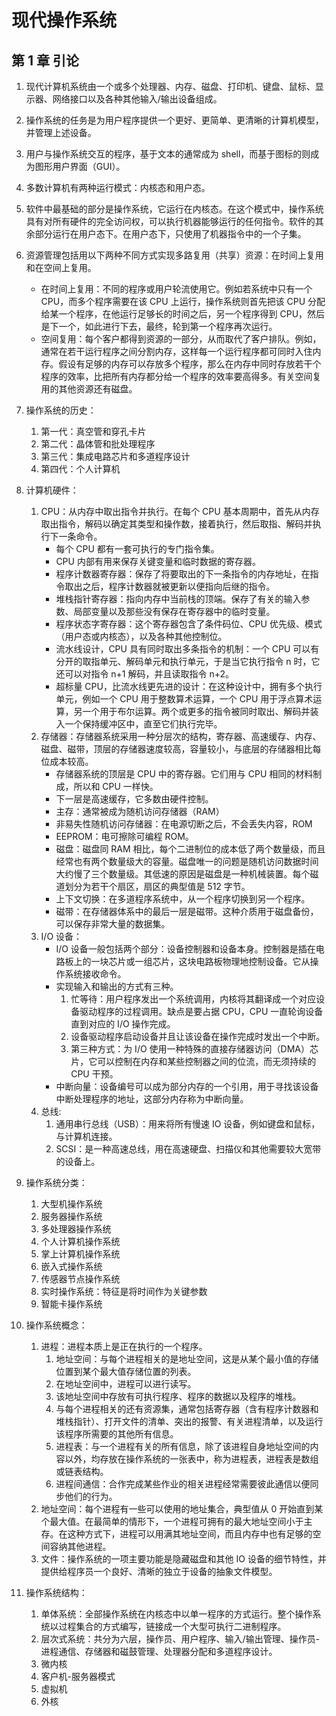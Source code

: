 # 现代操作系统

## 第 1 章 引论

1. 现代计算机系统由一个或多个处理器、内存、磁盘、打印机、键盘、鼠标、显示器、网络接口以及各种其他输入/输出设备组成。
2. 操作系统的任务是为用户程序提供一个更好、更简单、更清晰的计算机模型，并管理上述设备。
3. 用户与操作系统交互的程序，基于文本的通常成为 shell，而基于图标的则成为图形用户界面（GUI）。
4. 多数计算机有两种运行模式：内核态和用户态。
5. 软件中最基础的部分是操作系统，它运行在内核态。在这个模式中，操作系统具有对所有硬件的完全访问权，可以执行机器能够运行的任何指令。软件的其余部分运行在用户态下。在用户态下，只使用了机器指令中的一个子集。
6. 资源管理包括用以下两种不同方式实现多路复用（共享）资源：在时间上复用和在空间上复用。
    - 在时间上复用：不同的程序或用户轮流使用它。例如若系统中只有一个 CPU，而多个程序需要在该 CPU 上运行，操作系统则首先把该 CPU 分配给某一个程序，在他运行足够长的时间之后，另一个程序得到 CPU，然后是下一个，如此进行下去，最终，轮到第一个程序再次运行。
    - 空间复用：每个客户都得到资源的一部分，从而取代了客户排队。例如，通常在若干运行程序之间分割内存，这样每一个运行程序都可同时入住内存。假设有足够的内存可以存放多个程序，那么在内存中同时存放若干个程序的效率，比把所有内存都分给一个程序的效率要高得多。有关空间复用的其他资源还有磁盘。
7. 操作系统的历史：
    1. 第一代：真空管和穿孔卡片
    2. 第二代：晶体管和批处理程序
    3. 第三代：集成电路芯片和多道程序设计
    4. 第四代：个人计算机
8. 计算机硬件：
    1. CPU：从内存中取出指令并执行。在每个 CPU 基本周期中，首先从内存取出指令，解码以确定其类型和操作数，接着执行，然后取指、解码并执行下一条命令。
        - 每个 CPU 都有一套可执行的专门指令集。
        - CPU 内部有用来保存关键变量和临时数据的寄存器。
        - 程序计数器寄存器：保存了将要取出的下一条指令的内存地址，在指令取出之后，程序计数器就被更新以便指向后继的指令。
        - 堆栈指针寄存器：指向内存中当前栈的顶端。保存了有关的输入参数、局部变量以及那些没有保存在寄存器中的临时变量。
        - 程序状态字寄存器：这个寄存器包含了条件码位、CPU 优先级、模式（用户态或内核态），以及各种其他控制位。
        - 流水线设计，CPU 具有同时取出多条指令的机制：一个 CPU 可以有分开的取指单元、解码单元和执行单元，于是当它执行指令 n 时，它还可以对指令 n+1 解码，并且读取指令 n+2。
        - 超标量 CPU，比流水线更先进的设计：在这种设计中，拥有多个执行单元，例如一个 CPU 用于整数算术运算，一个 CPU 用于浮点算术运算，另一个用于布尔运算。两个或更多的指令被同时取出、解码并装入一个保持缓冲区中，直至它们执行完毕。
    2. 存储器：存储器系统采用一种分层次的结构，寄存器、高速缓存、内存、磁盘、磁带，顶层的存储器速度较高，容量较小，与底层的存储器相比每位成本较高。
        - 存储器系统的顶层是 CPU 中的寄存器。它们用与 CPU 相同的材料制成，所以和 CPU 一样快。
        - 下一层是高速缓存，它多数由硬件控制。
        - 主存：通常被成为随机访问存储器（RAM）
        - 非易失性随机访问存储器：在电源切断之后，不会丢失内容，ROM
        - EEPROM：电可擦除可编程 ROM。
        - 磁盘：磁盘同 RAM 相比，每个二进制位的成本低了两个数量级，而且经常也有两个数量级大的容量。磁盘唯一的问题是随机访问数据时间大约慢了三个数量级。其低速的原因是磁盘是一种机械装置。每个磁道划分为若干个扇区，扇区的典型值是 512 字节。
        - 上下文切换：在多道程序系统中，从一个程序切换到另一个程序。
        - 磁带：在存储器体系中的最后一层是磁带。这种介质用于磁盘备份，可以保存非常大量的数据集。
    3. I/O 设备：
        - I/O 设备一般包括两个部分：设备控制器和设备本身。控制器是插在电路板上的一块芯片或一组芯片，这块电路板物理地控制设备。它从操作系统接收命令。
        - 实现输入和输出的方式有三种。
            1. 忙等待：用户程序发出一个系统调用，内核将其翻译成一个对应设备驱动程序的过程调用。缺点是要占据 CPU，CPU 一直轮询设备直到对应的 I/O 操作完成。
            2. 设备驱动程序启动设备并且让该设备在操作完成时发出一个中断。
            3. 第三种方式：为 I/O 使用一种特殊的直接存储器访问（DMA）芯片，它可以控制在内存和某些控制器之间的位流，而无须持续的 CPU 干预。
        - 中断向量：设备编号可以成为部分内存的一个引用，用于寻找该设备中断处理程序的地址，这部分内存称为中断向量。
    4. 总线:
        1. 通用串行总线（USB）：用来将所有慢速 IO 设备，例如键盘和鼠标，与计算机连接。
        2. SCSI：是一种高速总线，用在高速硬盘、扫描仪和其他需要较大宽带的设备上。
9. 操作系统分类：
    1. 大型机操作系统
    2. 服务器操作系统
    3. 多处理器操作系统
    4. 个人计算机操作系统
    5. 掌上计算机操作系统
    6. 嵌入式操作系统
    7. 传感器节点操作系统
    8. 实时操作系统：特征是将时间作为关键参数
    9. 智能卡操作系统
10. 操作系统概念：

    1. 进程：进程本质上是正在执行的一个程序。
        1. 地址空间：与每个进程相关的是地址空间，这是从某个最小值的存储位置到某个最大值存储位置的列表。
        2. 在地址空间中，进程可以进行读写。
        3. 该地址空间中存放有可执行程序、程序的数据以及程序的堆栈。
        4. 与每个进程相关的还有资源集，通常包括寄存器（含有程序计数器和堆栈指针）、打开文件的清单、突出的报警、有关进程清单，以及运行该程序所需要的其他所有信息。
        5. 进程表：与一个进程有关的所有信息，除了该进程自身地址空间的内容以外，均存放在操作系统的一张表中，称为进程表，进程表是数组或链表结构。
        6. 进程间通信：合作完成某些作业的相关进程经常需要彼此通信以便同步他们的行为。
    2. 地址空间：每个进程有一些可以使用的地址集合，典型值从 0 开始直到某个最大值。在最简单的情形下，一个进程可拥有的最大地址空间小于主存。在这种方式下，进程可以用满其地址空间，而且内存中也有足够的空间容纳其他进程。
    3. 文件：操作系统的一项主要功能是隐藏磁盘和其他 IO 设备的细节特性，并提供给程序员一个良好、清晰的独立于设备的抽象文件模型。

11. 操作系统结构：
    1. 单体系统：全部操作系统在内核态中以单一程序的方式运行。整个操作系统以过程集合的方式编写，链接成一个大型可执行二进制程序。
    2. 层次式系统：共分为六层，操作员、用户程序、输入/输出管理、操作员-进程通信、存储器和磁鼓管理、处理器分配和多道程序设计。
    3. 微内核
    4. 客户机-服务器模式
    5. 虚拟机
    6. 外核
